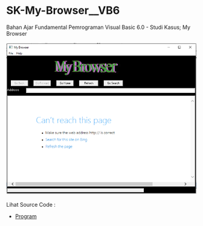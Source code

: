 # SK-My-Browser__VB6
Bahan Ajar Fundamental Pemrograman Visual Basic 6.0 - Studi Kasus; My Browser<br><br>
<img src="https://github.com/RizkyKhapidsyah/SK-My-Browser__VB6/blob/main/result/001.PNG"><br><br>
Lihat Source Code : <br>
- <a href="https://github.com/RizkyKhapidsyah/SK-My-Browser__VB6/blob/main/browser.frm">Program</a>
